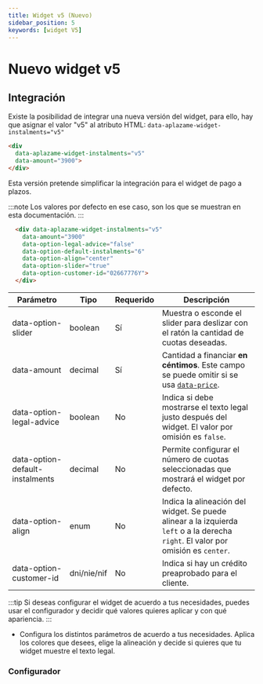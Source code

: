 ```yaml
---
title: Widget v5 (Nuevo)
sidebar_position: 5
keywords: [widget V5]
---
```


# Nuevo widget v5

## Integración 
Existe la posibilidad de integrar una nueva versión del widget, para ello, hay que asignar el valor "v5" al atributo HTML: `data-aplazame-widget-instalments="v5"`

```html
<div 
  data-aplazame-widget-instalments="v5"
  data-amount="3900">
</div>
```

Esta versión pretende simplificar la integración para el widget de pago a plazos.

<div className="widget-container">
  <div data-aplazame-widget-instalments="v5"
    data-amount="3900"
    data-option-legal-advice="false"
    data-option-default-instalments="6"
    data-option-align="center"
    data-option-slider="true"
    data-option-customer-id="02667776Y">
  </div>
</div>

:::note
Los valores por defecto en ese caso, son los que se muestran en esta documentación.
:::

``` html
  <div data-aplazame-widget-instalments="v5"
    data-amount="3900"
    data-option-legal-advice="false"
    data-option-default-instalments="6"
    data-option-align="center"
    data-option-slider="true"
    data-option-customer-id="02667776Y">
  </div>
```

|<t id="table.parameter">Parámetro</t> | <t id="table.type">Tipo</t> | <t id="table.required">Requerido</t> | <t id="table.description">Descripción</t>|
|---------|---------|---------|---------|
|data-option-slider | boolean | Sí | Muestra o esconde el slider para deslizar con el ratón la cantidad de cuotas deseadas.
|data-amount | decimal | <t id="docs.yes">Sí</t> | Cantidad a financiar **en céntimos**. Este campo se puede omitir si se usa [`data-price`](#precio-variable).
|data-option-legal-advice | boolean | No | Indica si debe mostrarse el texto legal justo después del widget. El valor por omisión es `false`.
|data-option-default-instalments | decimal | No | Permite configurar el número de cuotas seleccionadas que mostrará el widget por defecto.
|data-option-align | enum | No | Indica la alineación del widget. Se puede alinear a la izquierda `left` o a la derecha `right`. El valor por omisión es `center`.
|data-option-customer-id | dni/nie/nif | No | Indica si hay un crédito preaprobado para el cliente.


:::tip
Si deseas configurar el widget de acuerdo a tus necesidades, puedes usar el configurador y decidir qué valores quieres aplicar y con qué apariencia.
:::

- Configura los distintos parámetros de acuerdo a tus necesidades. Aplica los colores que desees, elige la alineación y decide si quieres que tu widget muestre el texto legal.


### Configurador

<WidgetSimulator
  data-aplazame-widget-instalments="v5"
  data-amount="14900"
  data-country="ES"
  data-currency="EUR"
  data-option-align="center"
  data-option-legal-advice="true"
  data-option-slider="true"
/>
